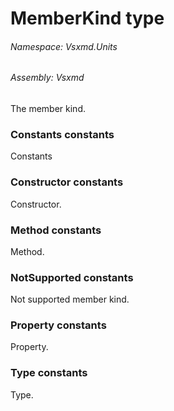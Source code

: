 <a name='T-Vsxmd-Units-MemberKind'></a>
# MemberKind type

###### Namespace:  Vsxmd.Units

###### Assembly:  Vsxmd

The member kind.

<a name='F-Vsxmd-Units-MemberKind-Constants'></a>
### Constants constants

Constants

<a name='F-Vsxmd-Units-MemberKind-Constructor'></a>
### Constructor constants

Constructor.

<a name='F-Vsxmd-Units-MemberKind-Method'></a>
### Method constants

Method.

<a name='F-Vsxmd-Units-MemberKind-NotSupported'></a>
### NotSupported constants

Not supported member kind.

<a name='F-Vsxmd-Units-MemberKind-Property'></a>
### Property constants

Property.

<a name='F-Vsxmd-Units-MemberKind-Type'></a>
### Type constants

Type.
